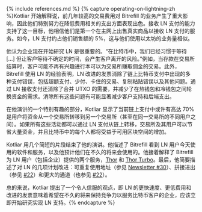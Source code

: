{% include references.md %}
{% capture operating-on-lightning-zh %}Kotliar 开始解释说，前几年较高的交易费用对 Bitrefill 的业务产生了重大影响，因此他们特别努力在降低费用相关的支出方面表现出色。接收 LN 支付的能力支持了这一目标，他相信他们是第一个在主网上出售真实商品以接收 LN 支付的服务。如今，LN 支付约占他们销售额的 5%，这与他们使用以太坊的业务量相似。

 他认为企业现在开始研究 LN 是很重要的。“在比特币中，我们已经习惯于等待 [...] 但让客户等待不确定的时间，会产生客户离开的风险。”例如，当存款在交易所结算时，客户可能不再有兴趣进行本可以为交易所赚取佣金的交易。此外，Bitrefill 使用 LN 的经验表明，LN 改进的发票消除了链上比特币支付中出现的多种支付错误，包括超额支付、少付、卡住的交易、复制粘贴错误以及其他问题。通过 LN 接收支付还消除了合并 UTXO 的需要，并减少了在热钱包和冷钱包之间轮换资金的需求。消除所有这些问题有可能显著减少客户支持和后端支出。

 在他演讲的一个特别有趣的部分，Kotliar 显示了当前链上支付中或许有高达 70% 是用户将资金从一个交易所转移到另一个交易所（甚至在同一交易所的不同用户之间）。如果所有这些活动都可以通过 LN 支付从链上转移，交易所及其用户可以节省大量资金，并且比特币中的每个人都将受益于可用区块空间的增加。

 Kotliar 用几个简短的片段结束了他的演讲。他描述了 Bitrefill 看到 LN 用户今天使用的软件和服务，以及他预计他们在不久的将来会使用的。他接着解释了 Bitrefill 为 LN 用户（包括企业）提供的两个服务，[Thor][] 和 [Thor Turbo][]。最后，他简要描述了对 LN 的几项计划改进：可重复使用地址（参见 [Newsletter #30][newsletter #30 spon]）、拼接进出（参见 [#22][Newsletter #22 splice]）和更大的通道（也参见 [#22][Newsletter #22 wumbo]）。

 总的来说，Kotliar 提出了一个令人信服的观点，即 LN 的更快速度、更低费用和改进的发票意味着希望在不久的将来保持竞争力以服务比特币客户的企业，应该立即开始研究实现 LN 支持。{% endcapture %}

[thor]: https://www.bitrefill.com/thor-lightning-network-channels/?hl=en
[thor turbo]: https://www.bitrefill.com/thor-turbo-channels/?hl=en
[newsletter #30 spon]: /zh/newsletters/2019/01/22/#pr-opened-for-spontaneous-ln-payments
[newsletter #22 splice]: /zh/newsletters/2018/11/20/#splicing
[newsletter #22 wumbo]: /zh/newsletters/2018/11/20/#wumbo
